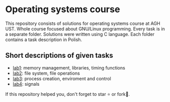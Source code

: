 # Operating systems course

This repository consists of solutions for operating systems course at AGH
UST. Whole course focused about GNU/Linux programming. Every task is in a separate folder. Solutions were written using C language. Each folder contains a task description in Polish.

## Short descriptions of given tasks

- [lab1](https://github.com/pklatka/operating-systems-course/tree/main/cw01): memory management, libraries, timing functions
- [lab2](https://github.com/pklatka/operating-systems-course/tree/main/cw02): file system, file operations
- [lab3](https://github.com/pklatka/operating-systems-course/tree/main/cw03): process creation, enviroment and control
- [lab4](https://github.com/pklatka/operating-systems-course/tree/main/cw04): signals

If this repository helped you, don't forget to star ⭐️ or fork🍴.

